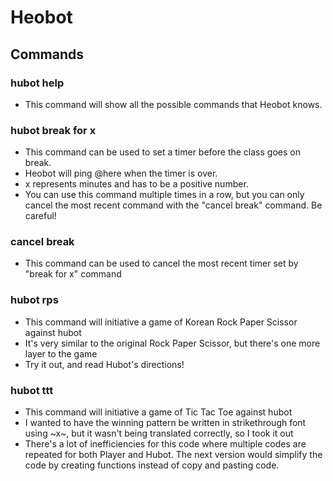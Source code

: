 # Heobot

## Commands

### hubot help
- This command will show all the possible commands that Heobot knows. 

### hubot break for x 
- This command can be used to set a timer before the class goes on break. 
- Heobot will ping @here when the timer is over. 
- x represents minutes and has to be a positive number. 
- You can use this command multiple times in a row, but you can only cancel the most recent command with the "cancel break" command. Be careful!

### cancel break
- This command can be used to cancel the most recent timer set by "break for x" command

### hubot rps
- This command will initiative a game of Korean Rock Paper Scissor against hubot
- It's very similar to the original Rock Paper Scissor, but there's one more layer to the game
- Try it out, and read Hubot's directions!

### hubot ttt
- This command will initiative a game of Tic Tac Toe against hubot
- I wanted to have the winning pattern be written in strikethrough font using ~x~, but it wasn't being translated correctly, so I took it out
- There's a lot of inefficiencies for this code where multiple codes are repeated for both Player and Hubot. The next version would simplify the code by creating functions instead of copy and pasting code. 
